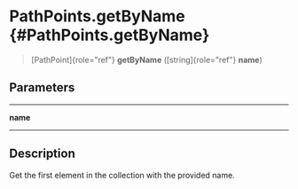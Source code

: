 PathPoints.getByName {#PathPoints.getByName}
====================

> [PathPoint]{role="ref"} **getByName** ([string]{role="ref"} **name**)

Parameters
----------

  ---------- --
  **name**   
  ---------- --

Description
-----------

Get the first element in the collection with the provided name.
